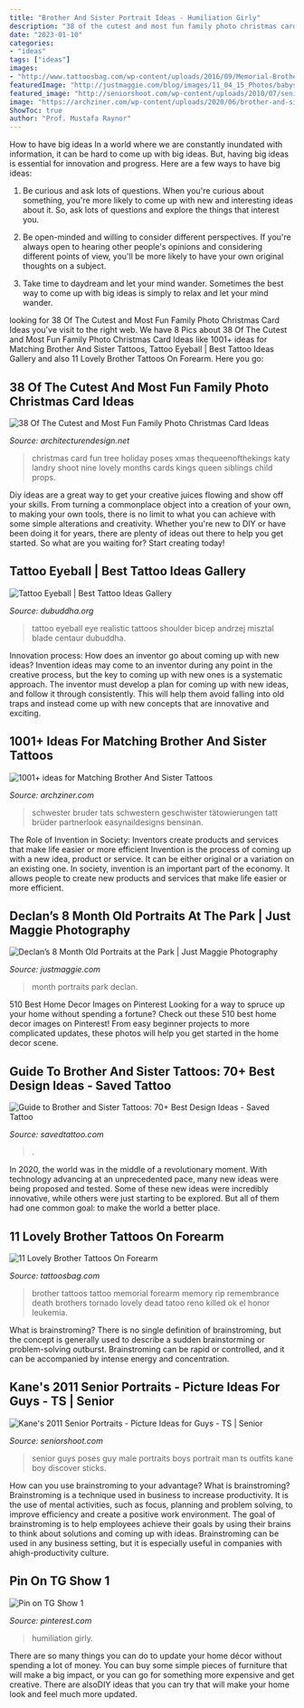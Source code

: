 ```yaml
---
title: "Brother And Sister Portrait Ideas - Humiliation Girly"
description: "38 of the cutest and most fun family photo christmas card ideas"
date: "2023-01-10"
categories:
- "ideas"
tags: ["ideas"]
images:
- "http://www.tattoosbag.com/wp-content/uploads/2016/09/Memorial-Brother-Tattoo-600x600.jpg"
featuredImage: "http://justmaggie.com/blog/images/11_04_15_Photos/babys-first-year-photographer-12.jpg"
featured_image: "http://seniorshoot.com/wp-content/uploads/2010/07/senior-picture-ideas-guys-012-Side-12.jpg"
image: "https://archziner.com/wp-content/uploads/2020/06/brother-and-sister-matching-tattoos-no-one-of-two-and-numer-two-of-two-inside-arm-small-tattoos.jpg"
ShowToc: true
author: "Prof. Mustafa Raynor"
---
```



How to have big ideas
In a world where we are constantly inundated with information, it can be hard to come up with big ideas. But, having big ideas is essential for innovation and progress. Here are a few ways to have big ideas:
1) Be curious and ask lots of questions. When you're curious about something, you're more likely to come up with new and interesting ideas about it. So, ask lots of questions and explore the things that interest you.

2) Be open-minded and willing to consider different perspectives. If you're always open to hearing other people's opinions and considering different points of view, you'll be more likely to have your own original thoughts on a subject.

3) Take time to daydream and let your mind wander. Sometimes the best way to come up with big ideas is simply to relax and let your mind wander.

	

		
looking for 38 Of The Cutest and Most Fun Family Photo Christmas Card Ideas you've visit to the right web. We have 8 Pics about 38 Of The Cutest and Most Fun Family Photo Christmas Card Ideas like 1001+ ideas for Matching Brother And Sister Tattoos, Tattoo Eyeball | Best Tattoo Ideas Gallery and also 11 Lovely Brother Tattoos On Forearm. Here you go:
		
    
## 38 Of The Cutest And Most Fun Family Photo Christmas Card Ideas

<img loading=lazy src="http://www.woohome.com/wp-content/uploads/2014/12/family-christmas-card-ideas-34.jpg" onerror="this.onerror=null;this.src='https://tse4.mm.bing.net/th?id=OIP.-xqVDXphzHr1UOdchOjrdQHaKX&amp;pid=15.1';" alt="38 Of The Cutest and Most Fun Family Photo Christmas Card Ideas">

_Source: architecturendesign.net_

>christmas card fun tree holiday poses xmas thequeenofthekings katy landry shoot nine lovely months cards kings queen siblings child props. 

	

Diy ideas are a great way to get your creative juices flowing and show off your skills. From turning a commonplace object into a creation of your own, to making your own tools, there is no limit to what you can achieve with some simple alterations and creativity. Whether you're new to DIY or have been doing it for years, there are plenty of ideas out there to help you get started. So what are you waiting for? Start creating today!

    
## Tattoo Eyeball | Best Tattoo Ideas Gallery

<img loading=lazy src="http://www.dubuddha.org/wp-content/uploads/2015/11/Tattoo-Eyeball.jpg" onerror="this.onerror=null;this.src='https://tse1.mm.bing.net/th?id=OIP.VX2eATm1xj_U_jdhsWKOdQHaHa&amp;pid=15.1';" alt="Tattoo Eyeball | Best Tattoo Ideas Gallery">

_Source: dubuddha.org_

>tattoo eyeball eye realistic tattoos shoulder bicep andrzej misztal blade centaur dubuddha. 

	

Innovation process: How does an inventor go about coming up with new ideas?
Invention ideas may come to an inventor during any point in the creative process, but the key to coming up with new ones is a systematic approach. The inventor must develop a plan for coming up with new ideas, and follow it through consistently. This will help them avoid falling into old traps and instead come up with new concepts that are innovative and exciting.

    
## 1001+ Ideas For Matching Brother And Sister Tattoos

<img loading=lazy src="https://archziner.com/wp-content/uploads/2020/06/brother-and-sister-matching-tattoos-no-one-of-two-and-numer-two-of-two-inside-arm-small-tattoos.jpg" onerror="this.onerror=null;this.src='https://tse3.mm.bing.net/th?id=OIP.OcGRe7Hxdv0vB3Le9Rp3fgHaJ3&amp;pid=15.1';" alt="1001+ ideas for Matching Brother And Sister Tattoos">

_Source: archziner.com_

>schwester bruder tats schwestern geschwister tätowierungen tatt brüder partnerlook easynaildesigns bensinan. 

	

The Role of Invention in Society: Inventors create products and services that make life easier or more efficient
Invention is the process of coming up with a new idea, product or service. It can be either original or a variation on an existing one. In society, invention is an important part of the economy. It allows people to create new products and services that make life easier or more efficient.

    
## Declan’s 8 Month Old Portraits At The Park | Just Maggie Photography

<img loading=lazy src="http://justmaggie.com/blog/images/11_04_15_Photos/babys-first-year-photographer-12.jpg" onerror="this.onerror=null;this.src='https://tse4.mm.bing.net/th?id=OIP.5B7tGR9zmYc-yIoLY--Y_QHaLE&amp;pid=15.1';" alt="Declan’s 8 Month Old Portraits at the Park | Just Maggie Photography">

_Source: justmaggie.com_

>month portraits park declan. 

	

510 Best Home Decor Images on Pinterest
Looking for a way to spruce up your home without spending a fortune? Check out these 510 best home decor images on Pinterest! From easy beginner projects to more complicated updates, these photos will help you get started in the home decor scene.

    
## Guide To Brother And Sister Tattoos: 70+ Best Design Ideas - Saved Tattoo

<img loading=lazy src="https://www.savedtattoo.com/wp-content/uploads/2021/06/Cartoon-Tattoos-2.jpg" onerror="this.onerror=null;this.src='https://tse1.mm.bing.net/th?id=OIP.gy5718IoLbEFnCjqYalLnQHaHa&amp;pid=15.1';" alt="Guide to Brother and Sister Tattoos: 70+ Best Design Ideas - Saved Tattoo">

_Source: savedtattoo.com_

>. 

	

In 2020, the world was in the middle of a revolutionary moment. With technology advancing at an unprecedented pace, many new ideas were being proposed and tested. Some of these new ideas were incredibly innovative, while others were just starting to be explored. But all of them had one common goal: to make the world a better place.

    
## 11 Lovely Brother Tattoos On Forearm

<img loading=lazy src="http://www.tattoosbag.com/wp-content/uploads/2016/09/Memorial-Brother-Tattoo-600x600.jpg" onerror="this.onerror=null;this.src='https://tse2.mm.bing.net/th?id=OIP.eiqWiQiVL9VxYwYIARiPJQHaHa&amp;pid=15.1';" alt="11 Lovely Brother Tattoos On Forearm">

_Source: tattoosbag.com_

>brother tattoos tattoo memorial forearm memory rip remembrance death brothers tornado lovely dead tatoo reno killed ok el honor leukemia. 

	

What is brainstroming?
There is no single definition of brainstroming, but the concept is generally used to describe a sudden brainstorming or problem-solving outburst. Brainstroming can be rapid or controlled, and it can be accompanied by intense energy and concentration.

    
## Kane&#039;s 2011 Senior Portraits - Picture Ideas For Guys - TS | Senior

<img loading=lazy src="http://seniorshoot.com/wp-content/uploads/2010/07/senior-picture-ideas-guys-012-Side-12.jpg" onerror="this.onerror=null;this.src='https://tse3.mm.bing.net/th?id=OIP.QemY9gIaUqXlwlgw9JdzXgHaFp&amp;pid=15.1';" alt="Kane&#039;s 2011 Senior Portraits - Picture Ideas for Guys - TS | Senior">

_Source: seniorshoot.com_

>senior guys poses guy male portraits boys portrait man ts outfits kane boy discover sticks. 

	

How can you use brainstroming to your advantage?
What is brainstroming? Brainstroming is a technique used in business to increase productivity. It is the use of mental activities, such as focus, planning and problem solving, to improve efficiency and create a positive work environment. The goal of brainstroming is to help employees achieve their goals by using their brains to think about solutions and coming up with ideas. Brainstroming can be used in any business setting, but it is especially useful in companies with ahigh-productivity culture.

    
## Pin On TG Show 1

<img loading=lazy src="https://i.pinimg.com/736x/5e/9e/42/5e9e423cea1a65580d47ae1ab6f4c75e.jpg" onerror="this.onerror=null;this.src='https://tse2.mm.bing.net/th?id=OIP.Gscd71Y0xuSBAfsd9YOgtQHaJ3&amp;pid=15.1';" alt="Pin on TG Show 1">

_Source: pinterest.com_

>humiliation girly. 

	

There are so many things you can do to update your home décor without spending a lot of money. You can buy some simple pieces of furniture that will make a big impact, or you can go for something more expensive and get creative. There are alsoDIY ideas that you can try that will make your home look and feel much more updated.

